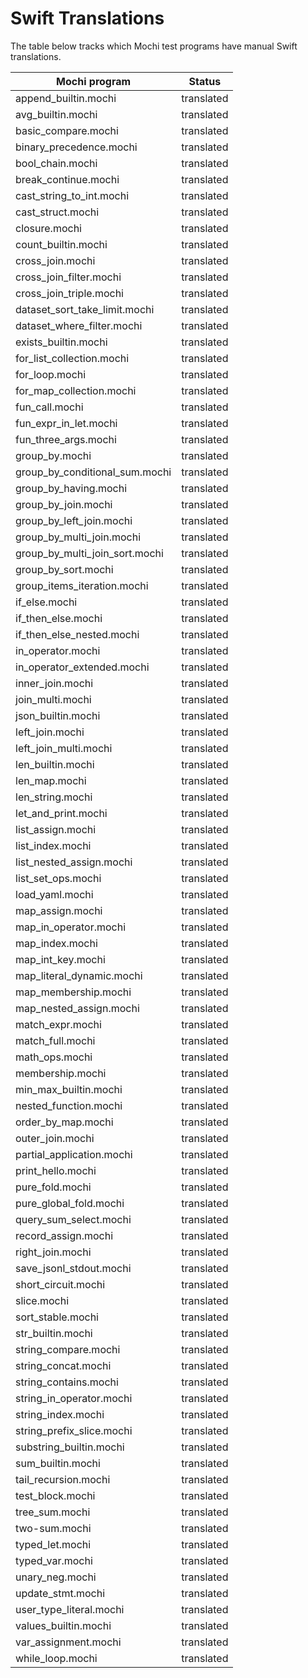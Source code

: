# Swift Translations

The table below tracks which Mochi test programs have manual Swift translations.

| Mochi program | Status |
|--------------|--------|
| append_builtin.mochi | translated |
| avg_builtin.mochi | translated |
| basic_compare.mochi | translated |
| binary_precedence.mochi | translated |
| bool_chain.mochi | translated |
| break_continue.mochi | translated |
| cast_string_to_int.mochi | translated |
| cast_struct.mochi | translated |
| closure.mochi | translated |
| count_builtin.mochi | translated |
| cross_join.mochi | translated |
| cross_join_filter.mochi | translated |
| cross_join_triple.mochi | translated |
| dataset_sort_take_limit.mochi | translated |
| dataset_where_filter.mochi | translated |
| exists_builtin.mochi | translated |
| for_list_collection.mochi | translated |
| for_loop.mochi | translated |
| for_map_collection.mochi | translated |
| fun_call.mochi | translated |
| fun_expr_in_let.mochi | translated |
| fun_three_args.mochi | translated |
| group_by.mochi | translated |
| group_by_conditional_sum.mochi | translated |
| group_by_having.mochi | translated |
| group_by_join.mochi | translated |
| group_by_left_join.mochi | translated |
| group_by_multi_join.mochi | translated |
| group_by_multi_join_sort.mochi | translated |
| group_by_sort.mochi | translated |
| group_items_iteration.mochi | translated |
| if_else.mochi | translated |
| if_then_else.mochi | translated |
| if_then_else_nested.mochi | translated |
| in_operator.mochi | translated |
| in_operator_extended.mochi | translated |
| inner_join.mochi | translated |
| join_multi.mochi | translated |
| json_builtin.mochi | translated |
| left_join.mochi | translated |
| left_join_multi.mochi | translated |
| len_builtin.mochi | translated |
| len_map.mochi | translated |
| len_string.mochi | translated |
| let_and_print.mochi | translated |
| list_assign.mochi | translated |
| list_index.mochi | translated |
| list_nested_assign.mochi | translated |
| list_set_ops.mochi | translated |
| load_yaml.mochi | translated |
| map_assign.mochi | translated |
| map_in_operator.mochi | translated |
| map_index.mochi | translated |
| map_int_key.mochi | translated |
| map_literal_dynamic.mochi | translated |
| map_membership.mochi | translated |
| map_nested_assign.mochi | translated |
| match_expr.mochi | translated |
| match_full.mochi | translated |
| math_ops.mochi | translated |
| membership.mochi | translated |
| min_max_builtin.mochi | translated |
| nested_function.mochi | translated |
| order_by_map.mochi | translated |
| outer_join.mochi | translated |
| partial_application.mochi | translated |
| print_hello.mochi | translated |
| pure_fold.mochi | translated |
| pure_global_fold.mochi | translated |
| query_sum_select.mochi | translated |
| record_assign.mochi | translated |
| right_join.mochi | translated |
| save_jsonl_stdout.mochi | translated |
| short_circuit.mochi | translated |
| slice.mochi | translated |
| sort_stable.mochi | translated |
| str_builtin.mochi | translated |
| string_compare.mochi | translated |
| string_concat.mochi | translated |
| string_contains.mochi | translated |
| string_in_operator.mochi | translated |
| string_index.mochi | translated |
| string_prefix_slice.mochi | translated |
| substring_builtin.mochi | translated |
| sum_builtin.mochi | translated |
| tail_recursion.mochi | translated |
| test_block.mochi | translated |
| tree_sum.mochi | translated |
| two-sum.mochi | translated |
| typed_let.mochi | translated |
| typed_var.mochi | translated |
| unary_neg.mochi | translated |
| update_stmt.mochi | translated |
| user_type_literal.mochi | translated |
| values_builtin.mochi | translated |
| var_assignment.mochi | translated |
| while_loop.mochi | translated |
